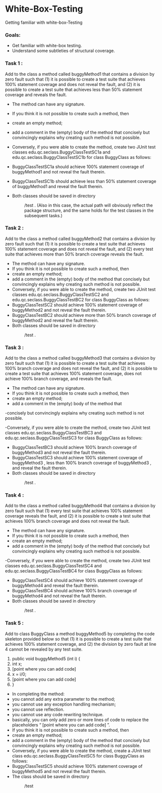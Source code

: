 # White-Box-Testing
Getting familiar with white-box-Testing

### Goals: ###
- Get familiar with white-box testing.
- Understand some subtleties of structural coverage.

### Task 1 : ###
Add to the class a method called buggyMethod1 that contains a
division by zero fault such that (1) it is possible to create a test suite that
achieves 100% statement coverage and does not reveal the fault, and (2) it
is possible to create a test suite that achieves less than 50% statement
coverage and reveals the fault.
- The method can have any signature.
- If you think it is not possible to create such a method, then
- create an empty method;
- add a comment in the (empty) body of the method that
concisely but convincingly explains why creating such
method is not possible.

- Conversely, if you were able to create the method, create two JUnit
test classes edu.qc.seclass.BuggyClassTestSC1a and
edu.qc.seclass.BuggyClassTestSC1b for class BuggyClass
as follows:
- BuggyClassTestSC1a should achieve 100% statement coverage of
buggyMethod1 and not reveal the fault therein.
- BuggyClassTestSC1b should achieve less than 50% statement
coverage of buggyMethod1 and reveal the fault therein.
- Both classes should be saved in directory <dir>/test . (Also in this
case, the actual path will obviously reflect the package structure,
and the same holds for the test classes in the subsequent tasks.)

### Task 2 : ###
Add to the class a method called buggyMethod2 that contains a
division by zero fault such that (1) it is possible to create a test suite that
achieves 100% statement coverage and does not reveal the fault, and (2)
every test suite that achieves more than 50% branch coverage reveals the
fault.
- The method can have any signature.
- If you think it is not possible to create such a method, then
- create an empty method;
- add a comment in the (empty) body of the method that
concisely but convincingly explains why creating such
method is not possible.
- Conversely, if you were able to create the method, create two JUnit
test classes edu.qc.seclass.BuggyClassTestSC2 and
edu.qc.seclass.BuggyClassTestBC2 for class BuggyClass as
follows:
- BuggyClassTestSC2 should achieve 100% statement coverage of
buggyMethod2 and not reveal the fault therein.
- BuggyClassTestBC2 should achieve more than 50% branch
coverage of buggyMethod2 and reveal the fault therein.
- Both classes should be saved in directory <dir>/test .

 ### Task 3 : ###
 Add to the class a method called buggyMethod3 that contains a
division by zero fault such that (1) it is possible to create a test suite that
achieves 100% branch coverage and does not reveal the fault, and (2) it is
possible to create a test suite that achieves 100% statement coverage, does
not achieve 100% branch coverage, and reveals the fault.
- The method can have any signature.
- If you think it is not possible to create such a method, then
- create an empty method;
- add a comment in the (empty) body of the method that

-concisely but convincingly explains why creating such
method is not possible.

-Conversely, if you were able to create the method, create two JUnit
test classes edu.qc.seclass.BuggyClassTestBC3 and
edu.qc.seclass.BuggyClassTestSC3 for class BuggyClass as
follows:
- BuggyClassTestBC3 should achieve 100% branch coverage of
buggyMethod3 and not reveal the fault therein.
- BuggyClassTestSC3 should achieve 100% statement coverage of
buggyMethod3 , less than 100% branch coverage of buggyMethod3 ,
and reveal the fault therein.
- Both classes should be saved in directory <dir>/test .
 
 ### Task 4 : ###
 Add to the class a method called buggyMethod4 that contains a
division by zero fault such that (1) every test suite that achieves 100%
statement coverage reveals the fault, and (2) it is possible to create a test
suite that achieves 100% branch coverage and does not reveal the fault.
- The method can have any signature.
- If you think it is not possible to create such a method, then
- create an empty method;
- add a comment in the (empty) body of the method that
concisely but convincingly explains why creating such
method is not possible.

-Conversely, if you were able to create the method, create two JUnit
test classes edu.qc.seclass.BuggyClassTestSC4 and
edu.qc.seclass.BuggyClassTestBC4 for class BuggyClass as
follows:
- BuggyClassTestSC4 should achieve 100% statement coverage of
buggyMethod4 and reveal the fault therein.
- BuggyClassTestBC4 should achieve 100% branch coverage of
buggyMethod4 and not reveal the fault therein.
- Both classes should be saved in directory <dir>/test .
 
 ### Task 5 : ###
 Add to class BuggyClass a method buggyMethod5 by completing
the code skeleton provided below so that (1) it is possible to create a test
suite that achieves 100% statement coverage, and (2) the division by zero
fault at line 4 cannot be revealed by any test suite.
1. public void buggyMethod5 (int i) {
2. int x;
3. [point where you can add code]
4. x = i/0;
5. [point where you can add code]
6. }
- In completing the method:
- you cannot add any extra parameter to the method;
- you cannot use any exception handling mechanism;
- you cannot use reflection.
- you cannot use any code rewriting technique.
- basically, you can only add zero or more lines of code to
replace the placeholders “ [point where you can add
code] ”.
- If you think it is not possible to create such a method, then
- create an empty method;
- add a comment in the (empty) body of the method that
concisely but convincingly explains why creating such
method is not possible.
- Conversely, if you were able to create the method, create a JUnit
test class edu.qc.seclass.BuggyClassTestSC5 for class
BuggyClass as follows:
- BuggyClassTestSC5 should achieve 100% statement coverage of
buggyMethod5 and not reveal the fault therein.
- The class should be saved in directory <dir>/test
